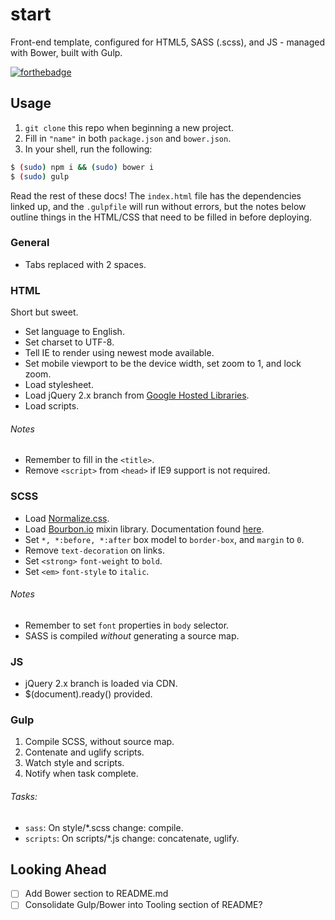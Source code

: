 # start

Front-end template, configured for HTML5, SASS (.scss), and JS - managed with Bower, built with Gulp.

[![forthebadge](http://forthebadge.com/badges/built-with-love.svg)](http://forthebadge.com)

## Usage

1. `git clone` this repo when beginning a new project.
2. Fill in `"name"` in both `package.json` and `bower.json`.
3. In your shell, run the following:

```bash
$ (sudo) npm i && (sudo) bower i
$ (sudo) gulp
```

Read the rest of these docs! The `index.html` file has the dependencies linked up, and the `.gulpfile` will run without errors, but the notes below outline things in the HTML/CSS that need to be filled in before deploying.

### General

* Tabs replaced with 2 spaces.

### HTML

Short but sweet.

* Set language to English.
* Set charset to UTF-8.
* Tell IE to render using newest mode available.
* Set mobile viewport to be the device width, set zoom to 1, and lock zoom.
* Load stylesheet.
* Load jQuery 2.x branch from [Google Hosted Libraries](https://developers.google.com/speed/libraries/devguide#jquery).
* Load scripts.

###### Notes

* Remember to fill in the `<title>`.
* Remove `<script>` from `<head>` if IE9 support is not required.

### SCSS

* Load [Normalize.css](https://github.com/necolas/normalize.css/).
* Load [Bourbon.io](http://bourbon.io/) mixin library. Documentation found [here](http://bourbon.io/docs/).
* Set `*, *:before, *:after` box model to `border-box`, and `margin` to `0`.
* Remove `text-decoration` on links.
* Set `<strong>` `font-weight` to `bold`.
* Set `<em>` `font-style` to `italic`.

###### Notes

* Remember to set `font` properties in `body` selector.
* SASS is compiled _without_ generating a source map.

### JS

* jQuery 2.x branch is loaded via CDN.
* $(document).ready() provided.

### Gulp

1. Compile SCSS, without source map.
2. Contenate and uglify scripts.
3. Watch style and scripts.
4. Notify when task complete.

###### Tasks:

* `sass`: On style/\*.scss change: compile.
* `scripts`: On scripts/\*.js change: concatenate, uglify.

## Looking Ahead

- [ ] Add Bower section to README.md
- [ ] Consolidate Gulp/Bower into Tooling section of README?